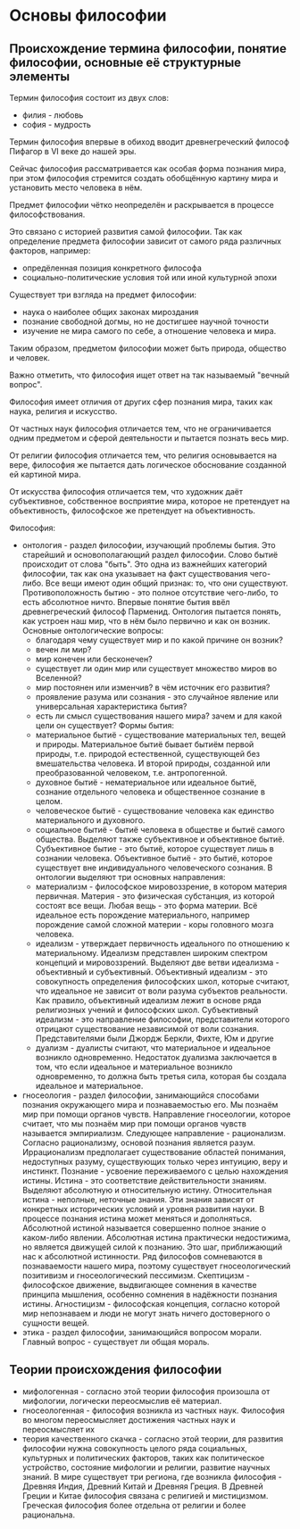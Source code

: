 # Основы философии

## Происхождение термина философии, понятие философии, основные её структурные элементы

Термин философия состоит из двух слов:
- филия - любовь
- софия - мудрость

Термин философия впервые в обиход вводит древнегреческий философ Пифагор в VI веке до нашей эры.

Сейчас философия рассматривается как особая форма познания мира, при этом философия стремится создать обобщённую картину мира и установить место человека в нём.

Предмет философии чётко неопределён и раскрывается в процессе философствования.

Это связано с историей развития самой философии. Так как определение предмета философии зависит от самого ряда различных факторов, например:
- опредёленная позиция конкретного философа
- социально-политические условия той или иной культурной эпохи

Существует три взгляда на предмет философии:
- наука о наиболее общих законах мироздания
- познание свободной догмы, но не достигшее научной точности
- изучение не мира самого по себе, а отношение человека и мира.

Таким образом, предметом философии может быть природа, общество и человек.

Важно отметить, что философия ищет ответ на так называемый "вечный вопрос".

Философия имеет отличия от других сфер познания мира, таких как наука, религия и искусство.

От частных наук философия отличается тем, что не ограничивается одним предметом и сферой деятельности и пытается познать весь мир.

От религии философия отличается тем, что религия основывается на вере, философия же пытается дать логическое обоснование созданной ей картиной мира.

От искусства философия отличается тем, что художник даёт субъективное, собственное восприятие мира, которое не претендует на объективность, философское же претендует на объективность.

Философия:
- онтология - раздел философии, изучающий проблемы бытия. Это старейший и основополагающий раздел философии. Слово бытиё происходит от слова "быть". Это одна из важнейших категорий философии, так как она указывает на факт существования чего-либо. Все вещи имеют один общий признак: то, что они существуют. Противоположность бытию - это полное отсутствие чего-либо, то есть абсолютное ничто. Впервые понятие бытия ввёл древнегреческий философ Парменид. Онтология пытается понять, как устроен наш мир, что в нём было первично и как он возник.
	Основные онтологические вопросы:
	 - благодаря чему существует мир и по какой причине он возник?
	 - вечен ли мир?
	 - мир конечен или бесконечен?
	 - существует ли один мир или существует множество миров во Вселенной?
	 - мир постоянен или изменчив? в чём источник его развития?
	 - проявление разума или сознания - это случайное явление или универсальная характеристика бытия?
	 - есть ли смысл существования нашего мира? зачем и для какой цели он существует? 
	 Формы бытия:
	 - материальное бытиё - существование материальных тел, вещей и природы. Материальное бытиё бывает бытиём первой природы, т.е. природой естественной, существующей без вмешательства человека. И второй природы, созданной или преобразованной человеком, т.е. антропогенной.
	 - духовное бытиё - нематериальное или идеальное бытиё, сознание отдельного человека и общественное сознание в целом.
	 - человеческое бытиё - существование человека как единство материального и духовного.
	 - социальное бытиё - бытиё человека в обществе и бытиё самого общества.
	 Выделяют также субъективное и объективное бытиё. Субъективное бытие - это бытиё, которое существует лишь в сознании человека. Объективное бытиё - это бытиё, которое существует вне индивидуального человеческого сознания.
	 В онтологии выделяют три основных направления:
	 - материализм - философское мировоззрение, в котором материя первичная. Материя - это физическая субстанция, из которой состоят все вещи. Любая вещь - это форма материи. Всё идеальное есть порождение материального, например порождение самой сложной материи - коры головного мозга человека.
	 - идеализм - утверждает первичность идеального по отношению к материальному. Идеализм представлен широким спектром концепций и мировоззрений. Выделяют две ветви идеализма - объективный и субъективный. Объективный идеализм - это совокупность определения философских школ, которые считают, что идеальное не зависит от воли разума субъектов реальности. Как правило, объективный идеализм лежит в основе ряда религиозных учений и философских школ. Субъективный идеализм - это направление философии, представители которого отрицают существование независимой от воли сознания. Представителями были Джордж Беркли, Фихте, Юм и другие
	 - дуализм - дуалисты считают, что материальное и идеальное возникло одновременно. Недостаток дуализма заключается в том, что если идеальное и материальное возникло одновременно, то должна быть третья сила, которая бы создала идеальное и материальное.
- гносеология - раздел философии, занимающийся способами познания окружающего мира и познаваемостью его. Мы познаём мир при помощи органов чувств. Направление гносеологии, которое считает, что мы познаём мир при помощи органов чувств называется эмпириализм. Следующее направление - рационализм. Согласно рационализму, основой познания является разум. Иррационализм предполагает существование областей понимания, недоступных разуму, существующих только через интуицию, веру и инстинкт. Познание - усвоение переживаемого с целью нахождения истины. Истина - это соответствие действительности знаниям. Выделяют абсолютную и относительную истину. Относительная истина - неполные, неточные знания. Эти знания зависят от конкретных исторических условий и уровня развития науки. В процессе познания истина может меняться и дополняться. Абсолютной истиной называется совершенно полное знание о каком-либо явлении. Абсолютная истина практически недостижима, но является движущей силой к познанию. Это шаг, приближающий нас к абсолютной истинности. Ряд философов сомневаются в познаваемости нашего мира, поэтому существует гносеологический позитивизм и гносеологический пессимизм. Скептицизм - философское движение, выдвигающее сомнения в качестве принципа мышления, особенно сомнения в надёжности познания истины. Агностицизм - философская концепция, согласно которой мир непознаваем и люди не могут знать ничего достоверного о сущности вещей. 
- этика - раздел философии, занимающийся вопросом морали. Главный вопрос - существует ли общая мораль.

## Теории происхождения философии

- мифологенная - согласно этой теории философия произошла от мифологии, логически переосмыслив её материал. 
- гносеологенная - философия возникла из частных наук. Философия во многом переосмысляет достижения частных наук и переосмысляет их
- теория качественного скачка - согласно этой теории, для развития философии нужна совокупность целого ряда социальных, культурных и политических факторов, таких как политическое устройство, состояние мифологии и религии, развитие научных знаний. В мире существует три региона, где возникла философия - Древняя Индия, Древний Китай и Древняя Греция. В Древней Греции и Китае философия связана с религией и мистицизмом. Греческая философия более отдельна от религии и более рациональна.

